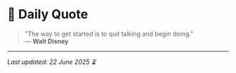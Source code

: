 # 📜 Daily Quote

> "The way to get started is to quit talking and begin doing."  
> — **Walt Disney**

---

_Last updated: 22 June 2025 ⏳_
